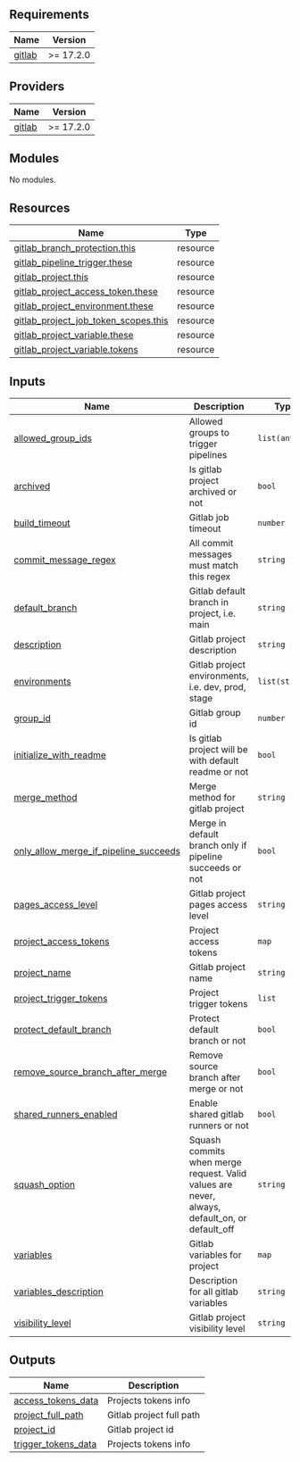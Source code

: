 <!-- BEGIN_TF_DOCS -->
## Requirements

| Name | Version |
|------|---------|
| <a name="requirement_gitlab"></a> [gitlab](#requirement\_gitlab) | >= 17.2.0 |

## Providers

| Name | Version |
|------|---------|
| <a name="provider_gitlab"></a> [gitlab](#provider\_gitlab) | >= 17.2.0 |

## Modules

No modules.

## Resources

| Name | Type |
|------|------|
| [gitlab_branch_protection.this](https://registry.terraform.io/providers/gitlabhq/gitlab/latest/docs/resources/branch_protection) | resource |
| [gitlab_pipeline_trigger.these](https://registry.terraform.io/providers/gitlabhq/gitlab/latest/docs/resources/pipeline_trigger) | resource |
| [gitlab_project.this](https://registry.terraform.io/providers/gitlabhq/gitlab/latest/docs/resources/project) | resource |
| [gitlab_project_access_token.these](https://registry.terraform.io/providers/gitlabhq/gitlab/latest/docs/resources/project_access_token) | resource |
| [gitlab_project_environment.these](https://registry.terraform.io/providers/gitlabhq/gitlab/latest/docs/resources/project_environment) | resource |
| [gitlab_project_job_token_scopes.this](https://registry.terraform.io/providers/gitlabhq/gitlab/latest/docs/resources/project_job_token_scopes) | resource |
| [gitlab_project_variable.these](https://registry.terraform.io/providers/gitlabhq/gitlab/latest/docs/resources/project_variable) | resource |
| [gitlab_project_variable.tokens](https://registry.terraform.io/providers/gitlabhq/gitlab/latest/docs/resources/project_variable) | resource |

## Inputs

| Name | Description | Type | Default | Required |
|------|-------------|------|---------|:--------:|
| <a name="input_allowed_group_ids"></a> [allowed\_group\_ids](#input\_allowed\_group\_ids) | Allowed groups to trigger pipelines | `list(any)` | `[]` | no |
| <a name="input_archived"></a> [archived](#input\_archived) | Is gitlab project archived or not | `bool` | `false` | no |
| <a name="input_build_timeout"></a> [build\_timeout](#input\_build\_timeout) | Gitlab job timeout | `number` | `3600` | no |
| <a name="input_commit_message_regex"></a> [commit\_message\_regex](#input\_commit\_message\_regex) | All commit messages must match this regex | `string` | `null` | no |
| <a name="input_default_branch"></a> [default\_branch](#input\_default\_branch) | Gitlab default branch in project, i.e. main | `string` | `"main"` | no |
| <a name="input_description"></a> [description](#input\_description) | Gitlab project description | `string` | `""` | no |
| <a name="input_environments"></a> [environments](#input\_environments) | Gitlab project environments, i.e. dev, prod, stage | `list(string)` | `[]` | no |
| <a name="input_group_id"></a> [group\_id](#input\_group\_id) | Gitlab group id | `number` | n/a | yes |
| <a name="input_initialize_with_readme"></a> [initialize\_with\_readme](#input\_initialize\_with\_readme) | Is gitlab project will be with default readme or not | `bool` | `true` | no |
| <a name="input_merge_method"></a> [merge\_method](#input\_merge\_method) | Merge method for gitlab project | `string` | `"ff"` | no |
| <a name="input_only_allow_merge_if_pipeline_succeeds"></a> [only\_allow\_merge\_if\_pipeline\_succeeds](#input\_only\_allow\_merge\_if\_pipeline\_succeeds) | Merge in default branch only if pipeline succeeds or not | `bool` | `true` | no |
| <a name="input_pages_access_level"></a> [pages\_access\_level](#input\_pages\_access\_level) | Gitlab project pages access level | `string` | `"private"` | no |
| <a name="input_project_access_tokens"></a> [project\_access\_tokens](#input\_project\_access\_tokens) | Project access tokens | `map` | `{}` | no |
| <a name="input_project_name"></a> [project\_name](#input\_project\_name) | Gitlab project name | `string` | n/a | yes |
| <a name="input_project_trigger_tokens"></a> [project\_trigger\_tokens](#input\_project\_trigger\_tokens) | Project trigger tokens | `list` | `[]` | no |
| <a name="input_protect_default_branch"></a> [protect\_default\_branch](#input\_protect\_default\_branch) | Protect default branch or not | `bool` | `false` | no |
| <a name="input_remove_source_branch_after_merge"></a> [remove\_source\_branch\_after\_merge](#input\_remove\_source\_branch\_after\_merge) | Remove source branch after merge or not | `bool` | `true` | no |
| <a name="input_shared_runners_enabled"></a> [shared\_runners\_enabled](#input\_shared\_runners\_enabled) | Enable shared gitlab runners or not | `bool` | `true` | no |
| <a name="input_squash_option"></a> [squash\_option](#input\_squash\_option) | Squash commits when merge request. Valid values are never, always, default\_on, or default\_off | `string` | `"never"` | no |
| <a name="input_variables"></a> [variables](#input\_variables) | Gitlab variables for project | `map` | `{}` | no |
| <a name="input_variables_description"></a> [variables\_description](#input\_variables\_description) | Description for all gitlab variables | `string` | `"Managed by terraform"` | no |
| <a name="input_visibility_level"></a> [visibility\_level](#input\_visibility\_level) | Gitlab project visibility level | `string` | `"private"` | no |

## Outputs

| Name | Description |
|------|-------------|
| <a name="output_access_tokens_data"></a> [access\_tokens\_data](#output\_access\_tokens\_data) | Projects tokens info |
| <a name="output_project_full_path"></a> [project\_full\_path](#output\_project\_full\_path) | Gitlab project full path |
| <a name="output_project_id"></a> [project\_id](#output\_project\_id) | Gitlab project id |
| <a name="output_trigger_tokens_data"></a> [trigger\_tokens\_data](#output\_trigger\_tokens\_data) | Projects tokens info |
<!-- END_TF_DOCS -->
